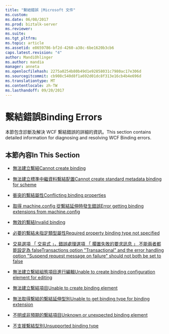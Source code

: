 ```yaml
---
title: "繫結錯誤 |Microsoft 文件"
ms.custom: 
ms.date: 06/08/2017
ms.prod: biztalk-server
ms.reviewer: 
ms.suite: 
ms.tgt_pltfrm: 
ms.topic: article
ms.assetid: e8659786-bf2d-4260-a38c-6be1620b3cb6
caps.latest.revision: "4"
author: MandiOhlinger
ms.author: mandia
manager: anneta
ms.openlocfilehash: 2275a0254b80b49d1e92858031c7980ac17e306d
ms.sourcegitcommit: cb908c540d8f1a692d01dc8f313e16cb4b4e696d
ms.translationtype: MT
ms.contentlocale: zh-TW
ms.lasthandoff: 09/20/2017
---
```

# <a name="binding-errors"></a><span data-ttu-id="40433-102">繫結錯誤</span><span class="sxs-lookup"><span data-stu-id="40433-102">Binding Errors</span></span>
<span data-ttu-id="40433-103">本節包含診斷及解決 WCF 繫結錯誤的詳細的資訊。</span><span class="sxs-lookup"><span data-stu-id="40433-103">This section contains detailed information for diagnosing and resolving WCF Binding errors.</span></span>  
  
## <a name="in-this-section"></a><span data-ttu-id="40433-104">本節內容</span><span class="sxs-lookup"><span data-stu-id="40433-104">In This Section</span></span>  
  
-   [<span data-ttu-id="40433-105">無法建立繫結</span><span class="sxs-lookup"><span data-stu-id="40433-105">Cannot create binding</span></span>](../core/cannot-create-binding.md)  
  
-   [<span data-ttu-id="40433-106">無法建立標準中繼資料繫結配置</span><span class="sxs-lookup"><span data-stu-id="40433-106">Cannot create standard metadata binding for scheme</span></span>](../core/cannot-create-standard-metadata-binding-for-scheme.md)  
  
-   [<span data-ttu-id="40433-107">衝突的繫結屬性</span><span class="sxs-lookup"><span data-stu-id="40433-107">Conflicting binding properties</span></span>](../core/conflicting-binding-properties.md)  
  
-   [<span data-ttu-id="40433-108">取得 machine.config 從繫結延伸時發生錯誤</span><span class="sxs-lookup"><span data-stu-id="40433-108">Error getting binding extensions from machine.config</span></span>](../core/error-getting-binding-extensions-from-machine-config.md)  
  
-   [<span data-ttu-id="40433-109">無效的繫結</span><span class="sxs-lookup"><span data-stu-id="40433-109">Invalid binding</span></span>](../core/invalid-binding.md)  
  
-   [<span data-ttu-id="40433-110">必要的繫結未指定類型屬性</span><span class="sxs-lookup"><span data-stu-id="40433-110">Required property binding type not specified</span></span>](../core/required-property-binding-type-not-specified-r2.md)  
  
-   [<span data-ttu-id="40433-111">交易選項 「 交易式 」，錯誤處理選項 「 擱置失敗的要求訊息 」 不能兩者都能設定為 false</span><span class="sxs-lookup"><span data-stu-id="40433-111">Transactions option "Transactional" and the error handling option "Suspend request message on failure" should not both be set to false</span></span>](../core/transactional-and-suspend-request-message-on-failure-should-not-be-set.md)  
  
-   [<span data-ttu-id="40433-112">無法建立繫結組態項目進行編輯</span><span class="sxs-lookup"><span data-stu-id="40433-112">Unable to create binding configuration element for editing</span></span>](../core/unable-to-create-binding-configuration-element-for-editing.md)  
  
-   [<span data-ttu-id="40433-113">無法建立繫結項目</span><span class="sxs-lookup"><span data-stu-id="40433-113">Unable to create binding element</span></span>](../core/unable-to-create-binding-element.md)  
  
-   [<span data-ttu-id="40433-114">無法取得繫結的繫結延伸型別</span><span class="sxs-lookup"><span data-stu-id="40433-114">Unable to get binding type for binding extension</span></span>](../core/unable-to-get-binding-type-for-binding-extension.md)  
  
-   [<span data-ttu-id="40433-115">不明或非預期的繫結項目</span><span class="sxs-lookup"><span data-stu-id="40433-115">Unknown or unexpected binding element</span></span>](../core/unknown-or-unexpected-binding-element.md)  
  
-   [<span data-ttu-id="40433-116">不支援繫結型別</span><span class="sxs-lookup"><span data-stu-id="40433-116">Unsupported binding type</span></span>](../core/unsupported-binding-type.md)